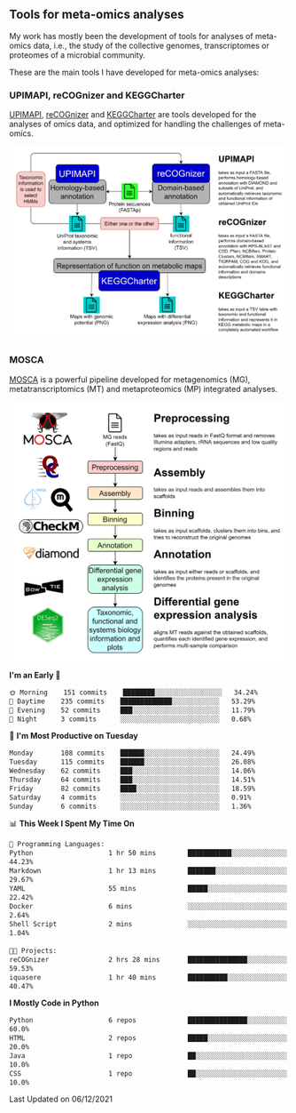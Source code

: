 ## Tools for meta-omics analyses

My work has mostly been the development of tools for analyses of meta-omics data, i.e., the study of the collective genomes, transcriptomes or proteomes of a microbial community.

These are the main tools I have developed for meta-omics analyses:

### UPIMAPI, reCOGnizer and KEGGCharter

[UPIMAPI](https://github.com/iquasere/UPIMAPI), [reCOGnizer](https://github.com/iquasere/reCOGnizer) and [KEGGCharter](https://github.com/iquasere/KEGGCharter) are tools developed for the analyses of omics data, and optimized for handling the challenges of meta-omics.

<p align="center">
    <img src="assets/annotation_workflow.png">
</p>

### MOSCA

[MOSCA](https://github.com/iquasere/MOSCA) is a powerful pipeline developed for metagenomics (MG), metatranscriptomics (MT) and metaproteomics (MP) integrated analyses.

<p align="center">
    <img src="assets/mosca_workflow.png" align="center" width="700">
</p>

<!--START_SECTION:waka-->
**I'm an Early 🐤** 

```text
🌞 Morning    151 commits    ████████░░░░░░░░░░░░░░░░░   34.24% 
🌆 Daytime    235 commits    █████████████░░░░░░░░░░░░   53.29% 
🌃 Evening    52 commits     ███░░░░░░░░░░░░░░░░░░░░░░   11.79% 
🌙 Night      3 commits      ░░░░░░░░░░░░░░░░░░░░░░░░░   0.68%

```
📅 **I'm Most Productive on Tuesday** 

```text
Monday       108 commits    ██████░░░░░░░░░░░░░░░░░░░   24.49% 
Tuesday      115 commits    ██████░░░░░░░░░░░░░░░░░░░   26.08% 
Wednesday    62 commits     ███░░░░░░░░░░░░░░░░░░░░░░   14.06% 
Thursday     64 commits     ███░░░░░░░░░░░░░░░░░░░░░░   14.51% 
Friday       82 commits     ████░░░░░░░░░░░░░░░░░░░░░   18.59% 
Saturday     4 commits      ░░░░░░░░░░░░░░░░░░░░░░░░░   0.91% 
Sunday       6 commits      ░░░░░░░░░░░░░░░░░░░░░░░░░   1.36%

```


📊 **This Week I Spent My Time On** 

```text
💬 Programming Languages: 
Python                   1 hr 50 mins        ███████████░░░░░░░░░░░░░░   44.23% 
Markdown                 1 hr 13 mins        ███████░░░░░░░░░░░░░░░░░░   29.67% 
YAML                     55 mins             █████░░░░░░░░░░░░░░░░░░░░   22.42% 
Docker                   6 mins              ░░░░░░░░░░░░░░░░░░░░░░░░░   2.64% 
Shell Script             2 mins              ░░░░░░░░░░░░░░░░░░░░░░░░░   1.04%

🐱‍💻 Projects: 
reCOGnizer               2 hrs 28 mins       ███████████████░░░░░░░░░░   59.53% 
iquasere                 1 hr 40 mins        ██████████░░░░░░░░░░░░░░░   40.47%

```

**I Mostly Code in Python** 

```text
Python                   6 repos             ███████████████░░░░░░░░░░   60.0% 
HTML                     2 repos             █████░░░░░░░░░░░░░░░░░░░░   20.0% 
Java                     1 repo              ██░░░░░░░░░░░░░░░░░░░░░░░   10.0% 
CSS                      1 repo              ██░░░░░░░░░░░░░░░░░░░░░░░   10.0%

```



 Last Updated on 06/12/2021
<!--END_SECTION:waka-->
